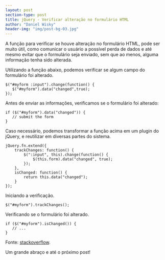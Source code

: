 ```yaml
---
layout: post
section-type: post
title: jQuery - Verificar alteração no formulário HTML
author: "Daniel Wisky"
header-img: "img/post-bg-03.jpg"
---
```


A função para verificar se houve alteração no formulário HTML, pode ser muito útil, como comunicar o usuário a possível perda de dados e até mesmo evitar que o formulário seja enviado, sem que ao menos, alguma informação tenha sido alterada.

Utilizando a função abaixo, podemos verificar se algum campo do formulário foi alterado.

	$("#myform :input").change(function() {
	   $("#myform").data("changed",true);
	});

Antes de enviar as informações, verificamos se o formulário foi alterado:

	if ($("#myform").data("changed")) {
	   // submit the form
	}

Caso necessário, podemos transformar a função acima em um plugin do jQuery, e reutilizar em diversas partes do sistema.

	jQuery.fn.extend({
		trackChanges: function() {
			$(":input", this).change(function() {
				$(this.form).data("changed", true);
			});
		},
		isChanged: function() {
			return this.data("changed");
		}
	});

Iniciando a verificação.

	$("#myform").trackChanges();

Verificando se o formulário foi alterado.

	if ($("#myform").isChanged()) {
	   // ...
	}

Fonte: 
<a href="http://stackoverflow.com/questions/959670/generic-way-to-detect-if-html-form-is-edited" target="\_blank">stackoverflow</a>.

Um grande abraço e até o próximo post!